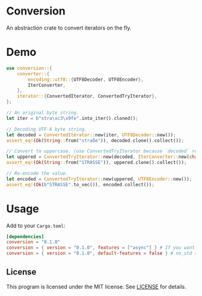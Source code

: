 # Conversion
An abstraction crate to convert iterators on the fly.

# Demo
```rust
use conversion::{
    converter::{
        encoding::utf8::{UTF8Decoder, UTF8Encoder},
        IterConverter,
    },
    iterator::{ConvertedIterator, ConvertedTryIterator},
};

// An original byte string.
let iter = b"stra\xc3\x9fe".into_iter().cloned();

// Decoding UTF-8 byte string.
let decoded = ConvertedIterator::new(iter, UTF8Decoder::new());
assert_eq!(Ok(String::from("straße")), decoded.clone().collect());

// Convert to uppercase. (use ConvertedTryIterator because `decoded` returns Result items.)
let uppered = ConvertedTryIterator::new(decoded, IterConverter::new(char::to_uppercase));
assert_eq!(Ok(String::from("STRASSE")), uppered.clone().collect());

// Re-encode the value.
let encoded = ConvertedTryIterator::new(uppered, UTF8Encoder::new());
assert_eq!(Ok(b"STRASSE".to_vec()), encoded.collect());
```

# Usage
Add to your `Cargo.toml`:
```toml
[dependencies]
conversion = "0.1.0"
conversion = { version = "0.1.0", features = ["async"] } # If you want to use asynchronous stream.
conversion = { version = "0.1.0", default-features = false } # no_std support.
```

## License
This program is licensed under the MIT license.
See [LICENSE](https://github.com/watcol/conversion/blob/main/LICENSE) for details.
